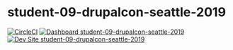 # student-09-drupalcon-seattle-2019

[![CircleCI](https://circleci.com/gh/pantheon-training-org/student-09-drupalcon-seattle-2019.svg?style=shield)](https://circleci.com/gh/pantheon-training-org/student-09-drupalcon-seattle-2019)
[![Dashboard student-09-drupalcon-seattle-2019](https://img.shields.io/badge/dashboard-student_09_drupalcon_seattle_2019-yellow.svg)](https://dashboard.pantheon.io/sites/1f5831ef-90cb-4210-8cf3-1191b28ea911#dev/code)
[![Dev Site student-09-drupalcon-seattle-2019](https://img.shields.io/badge/site-student_09_drupalcon_seattle_2019-blue.svg)](http://dev-student-09-drupalcon-seattle-2019.pantheonsite.io/)